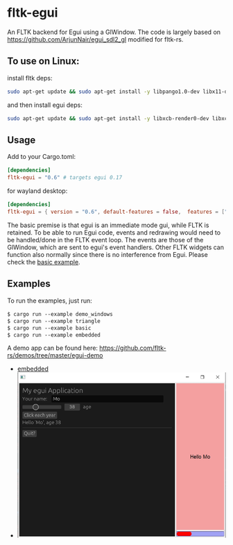 # fltk-egui

An FLTK backend for Egui using a GlWindow. The code is largely based on https://github.com/ArjunNair/egui_sdl2_gl modified for fltk-rs.

## To use on Linux:
install fltk deps:
```bash
sudo apt-get update && sudo apt-get install -y libpango1.0-dev libx11-dev libxext-dev libxft-dev libxinerama-dev libxcursor-dev libxrender-dev libxfixes-dev libgl1-mesa-dev libglu1-mesa-dev libmpv-dev
```
and then install egui deps:
```bash
sudo apt-get update && sudo apt-get install -y libxcb-render0-dev libxcb-shape0-dev libxcb-xfixes0-dev libspeechd-dev libxkbcommon-dev libssl-dev
```

## Usage
Add to your Cargo.toml:
```toml
[dependencies]
fltk-egui = "0.6" # targets egui 0.17
```
for wayland desktop:
```toml
[dependencies]
fltk-egui = { version = "0.6", default-features = false,  features = ["wayland"] }
```

The basic premise is that egui is an immediate mode gui, while FLTK is retained. To be able to run Egui code, events and redrawing would need to be handled/done in the FLTK event loop. The events are those of the GlWindow, which are sent to egui's event handlers. Other FLTK widgets can function also normally since there is no interference from Egui.
Please check the [basic example](examples/basic.rs).

## Examples
To run the examples, just run:
```
$ cargo run --example demo_windows
$ cargo run --example triangle
$ cargo run --example basic
$ cargo run --example embedded
```

A demo app can be found here:
https://github.com/fltk-rs/demos/tree/master/egui-demo

- [embedded](examples/embedded.rs)
- ![alt_test](screenshots/egui.jpg)
